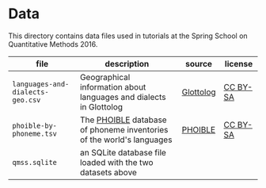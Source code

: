 
Data
====

This directory contains data files used in tutorials at the
Spring School on Quantitative Methods 2016.

| file | description | source | license |
| ---- | ----------- | ------ | ------- |
| `languages-and-dialects-geo.csv` | Geographical information about languages and dialects in Glottolog | [Glottolog](http://glottolog.org/) | [CC BY-SA](http://creativecommons.org/licenses/by-sa/3.0/) |
| `phoible-by-phoneme.tsv` | The [PHOIBLE](http://phoible.org) database of phoneme inventories of the world's languages | [PHOIBLE](https://github.com/phoible/dev) | [CC BY-SA](http://creativecommons.org/licenses/by-sa/3.0/) |
| `qmss.sqlite` | an SQLite database file loaded with the two datasets above | | |

